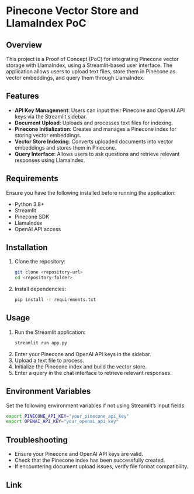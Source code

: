 # Pinecone Vector Store and LlamaIndex PoC

## Overview
This project is a Proof of Concept (PoC) for integrating Pinecone vector storage with LlamaIndex, using a Streamlit-based user interface. The application allows users to upload text files, store them in Pinecone as vector embeddings, and query them through LlamaIndex.

## Features
- **API Key Management**: Users can input their Pinecone and OpenAI API keys via the Streamlit sidebar.
- **Document Upload**: Uploads and processes text files for indexing.
- **Pinecone Initialization**: Creates and manages a Pinecone index for storing vector embeddings.
- **Vector Store Indexing**: Converts uploaded documents into vector embeddings and stores them in Pinecone.
- **Query Interface**: Allows users to ask questions and retrieve relevant responses using LlamaIndex.

## Requirements
Ensure you have the following installed before running the application:
- Python 3.8+
- Streamlit
- Pinecone SDK
- LlamaIndex
- OpenAI API access

## Installation
1. Clone the repository:
   ```sh
   git clone <repository-url>
   cd <repository-folder>
   ```
2. Install dependencies:
   ```sh
   pip install -r requirements.txt
   ```

## Usage
1. Run the Streamlit application:
   ```sh
   streamlit run app.py
   ```
2. Enter your Pinecone and OpenAI API keys in the sidebar.
3. Upload a text file to process.
4. Initialize the Pinecone index and build the vector store.
5. Enter a query in the chat interface to retrieve relevant responses.

## Environment Variables
Set the following environment variables if not using Streamlit’s input fields:
```sh
export PINECONE_API_KEY="your_pinecone_api_key"
export OPENAI_API_KEY="your_openai_api_key"
```

## Troubleshooting
- Ensure your Pinecone and OpenAI API keys are valid.
- Check that the Pinecone index has been successfully created.
- If encountering document upload issues, verify file format compatibility.

## Link
